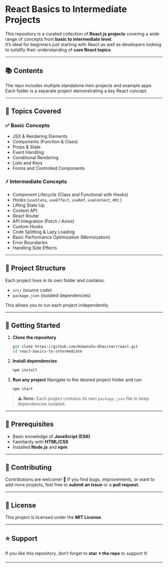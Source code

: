 # React Basics to Intermediate Projects

This repository is a curated collection of **React.js projects** covering a wide range of concepts from **basic to intermediate level**.  
It’s ideal for beginners just starting with React as well as developers looking to solidify their understanding of **core React topics**.

---

## 📚 Contents

The repo includes multiple standalone mini-projects and example apps.  
Each folder is a separate project demonstrating a key React concept.

---

## 📝 Topics Covered

### ✅ Basic Concepts
- JSX & Rendering Elements  
- Components (Function & Class)  
- Props & State  
- Event Handling  
- Conditional Rendering  
- Lists and Keys  
- Forms and Controlled Components  

### ⚡ Intermediate Concepts
- Component Lifecycle (Class and Functional with Hooks)  
- Hooks (`useState`, `useEffect`, `useRef`, `useContext`, etc.)  
- Lifting State Up  
- Context API  
- React Router  
- API Integration (Fetch / Axios)  
- Custom Hooks  
- Code Splitting & Lazy Loading  
- Basic Performance Optimization (Memoization)  
- Error Boundaries  
- Handling Side Effects  

---

## 📂 Project Structure

Each project lives in its own folder and contains:
- `src/` (source code)  
- `package.json` (isolated dependencies)  

This allows you to run each project independently.

---

## 🚀 Getting Started

1. **Clone the repository**

   ```bash
   git clone https://github.com/Himanshu-Khairnar/react.git
   cd react-basics-to-intermediate


2. **Install dependencies**

   ```bash
   npm install
   ```

3. **Run any project**
   Navigate to the desired project folder and run:

   ```bash
   npm start
   ```

> ⚠️ **Note:** Each project contains its own `package.json` file to keep dependencies isolated.

---

## 🔑 Prerequisites

* Basic knowledge of **JavaScript (ES6)**
* Familiarity with **HTML/CSS**
* Installed **Node.js** and **npm**

---

## 🤝 Contributing

Contributions are welcome! 🎉
If you find bugs, improvements, or want to add more projects, feel free to **submit an issue** or a **pull request**.

---

## 📜 License

This project is licensed under the **MIT License**.

---

## ⭐ Support

If you like this repository, don’t forget to **star ⭐ the repo** to support it!


---


